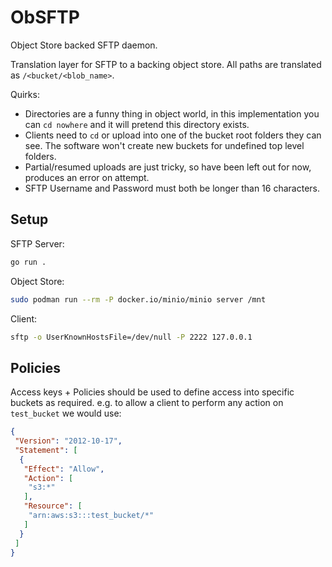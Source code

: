 # ObSFTP

Object Store backed SFTP daemon.

Translation layer for SFTP to a backing object store. All paths are translated as `/<bucket/<blob_name>`.



Quirks:

- Directories are a funny thing in object world, in this implementation you can `cd nowhere` and it will pretend this directory exists.
- Clients need to `cd` or upload into one of the bucket root folders they can see. The software won't create new buckets for undefined top level folders.
- Partial/resumed uploads are just tricky, so have been left out for now, produces an error on attempt.
- SFTP Username and Password must both be longer than 16 characters.

## Setup

SFTP Server:
```bash
go run .
```
Object Store:
```bash
sudo podman run --rm -P docker.io/minio/minio server /mnt
```

Client:
```bash
sftp -o UserKnownHostsFile=/dev/null -P 2222 127.0.0.1
```


## Policies

Access keys + Policies should be used to define access into specific buckets as required. e.g. to allow a client to perform any action on `test_bucket` we would use:

```json
{
 "Version": "2012-10-17",
 "Statement": [
  {
   "Effect": "Allow",
   "Action": [
    "s3:*"
   ],
   "Resource": [
    "arn:aws:s3:::test_bucket/*"
   ]
  }
 ]
}
```
